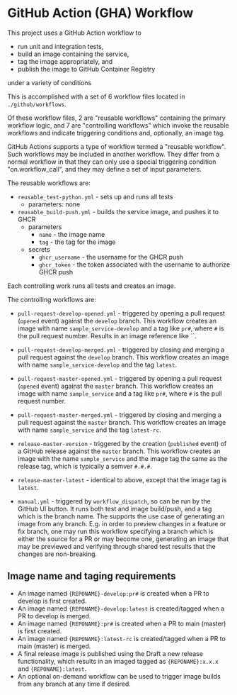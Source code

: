 # GitHub Action (GHA) Workflow

This project uses a GitHub Action workflow to

- run unit and integration tests,
- build an image containing the service,
- tag the image appropriately, and 
- publish the image to GitHub Container Registry

under a variety of conditions

This is accomplished with a set of 6 workflow files located in `./github/workflows`.

Of these workflow files, 2 are "reusable workflows" containing the primary workflow logic, and 7 are "controlling workflows" which invoke the reusable workflows and indicate triggering conditions and, optionally, an image tag.

GitHub Actions supports a type of workflow termed a "reusable workflow". Such workflows may be included in another workflow. They differ from a normal workflow in that they can only use a special triggering condition "on.workflow_call", and they may define a set of input parameters.

The reusable workflows are:

- `reusable_test-python.yml` - sets up and runs all tests
  - parameters: none
- `reusable_build-push.yml` - builds the service image, and pushes it to GHCR 
  - parameters
    - `name` - the image name 
    - `tag` - the tag for the image
  - secrets
    - `ghcr_username` - the username for the GHCR push
    - `ghcr_token` - the token associated with the username to authorize GHCR push


Each controlling work runs all tests and creates an image.

The controlling workflows are: 

- `pull-request-develop-opened.yml` - triggered by opening a pull request (`opened` event)  against the `develop` branch. This workflow  creates an image with name `sample_service-develop` and a tag like `pr#`, where `#` is the pull request number. Results in an image reference like ``.

- `pull-request-develop-merged.yml` - triggered by closing and merging a pull request against the `develop` branch. This workflow  creates an image with name `sample_service-develop` and the tag `latest`.

- `pull-request-master-opened.yml` - triggered by opening a pull request (`opened` event)  against the `master` branch. This workflow  creates an image with name `sample_service` and a tag like `pr#`, where `#` is the pull request number.

- `pull-request-master-merged.yml` - triggered by closing and merging a pull request against the `master` branch. This workflow  creates an image with name `sample_service` and the tag `latest-rc`.

- `release-master-version` - triggered by the creation (`published` event) of a GitHub release against the `master` branch. This workflow creates an image with the name `sample_service` and the image tag the same as the release tag, which is typically a semver `#.#.#`.

- `release-master-latest` - identical to above, except that the image tag is `latest`.

- `manual.yml` - triggered by `workflow_dispatch`, so can be run by the GitHub UI button. It runs both test and image build/push, and a tag which is the branch name. The supports the use case of generating an image from any branch. E.g. in order to preview changes in a feature or fix branch, one may run this workflow specifying a branch which is either the source for a PR or may become one, generating an image that may be previewed and verifying through shared test results that the changes are non-breaking.


## Image name and taging requirements

- An image named `{REPONAME}-develop:pr#` is created when a PR to develop is first created.
- An image named `{REPONAME}-develop:latest` is created/tagged when a PR to develop is merged.
- An image named `{REPONAME}:pr#` is created when a PR to main (master) is first created.
- An image named `{REPONAME}:latest-rc` is created/tagged when a PR to main (master) is merged.
- A final release image is published using the Draft a new release functionality, which results in an imaged tagged as `{REPONAME}:x.x.x` and `{REPONAME}:latest`.
- An optional on-demand workflow can be used to trigger image builds from any branch at any time if desired.